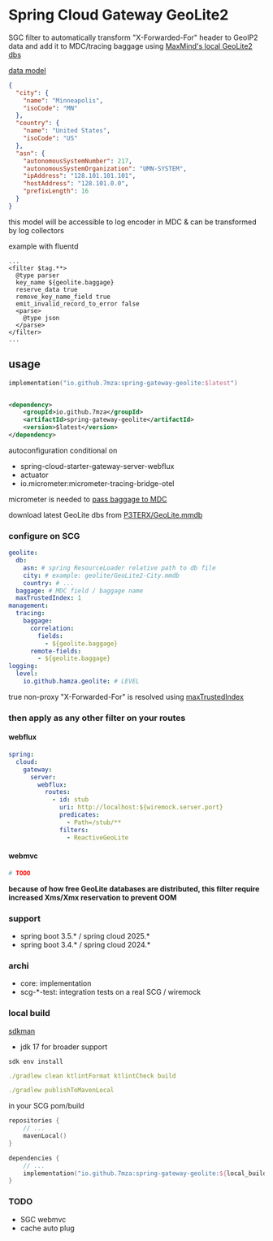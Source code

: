 # Spring Cloud Gateway GeoLite2

SGC filter to automatically transform "X-Forwarded-For" header to GeoIP2 data and add it to MDC/tracing baggage
using [MaxMind's local GeoLite2 dbs](https://github.com/P3TERX/GeoLite.mmdb)

[data model](./core/src/main/kotlin/io/github/hamza/geolite/Models.kt)

```json
{
  "city": {
    "name": "Minneapolis",
    "isoCode": "MN"
  },
  "country": {
    "name": "United States",
    "isoCode": "US"
  },
  "asn": {
    "autonomousSystemNumber": 217,
    "autonomousSystemOrganization": "UMN-SYSTEM",
    "ipAddress": "128.101.101.101",
    "hostAddress": "128.101.0.0",
    "prefixLength": 16
  }
}
```

this model will be accessible to log encoder in MDC & can be transformed by log collectors

example with fluentd

```text
...
<filter $tag.**>
  @type parser
  key_name ${geolite.baggage}
  reserve_data true
  remove_key_name_field true
  emit_invalid_record_to_error false
  <parse>
    @type json
  </parse>
</filter>
...
```

## usage

```kotlin
implementation("io.github.7mza:spring-gateway-geolite:$latest")
```

```xml

<dependency>
    <groupId>io.github.7mza</groupId>
    <artifactId>spring-gateway-geolite</artifactId>
    <version>$latest</version>
</dependency>
```

autoconfiguration conditional on

* spring-cloud-starter-gateway-server-webflux
* actuator
* io.micrometer:micrometer-tracing-bridge-otel

micrometer is needed to [pass baggage to
MDC](https://docs.spring.io/spring-boot/reference/actuator/tracing.html#actuator.micrometer-tracing.baggage)

download latest GeoLite dbs from [P3TERX/GeoLite.mmdb](https://github.com/P3TERX/GeoLite.mmdb)

### configure on SCG

```yaml
geolite:
  db:
    asn: # spring ResourceLoader relative path to db file
    city: # example: geolite/GeoLite2-City.mmdb
    country: # ...
  baggage: # MDC field / baggage name
  maxTrustedIndex: 1
management:
  tracing:
    baggage:
      correlation:
        fields:
          - ${geolite.baggage}
      remote-fields:
        - ${geolite.baggage}
logging:
  level:
    io.github.hamza.geolite: # LEVEL
```

true non-proxy "X-Forwarded-For" is resolved
using [maxTrustedIndex](https://docs.spring.io/spring-cloud-gateway/reference/spring-cloud-gateway-server-webflux/request-predicates-factories.html#modifying-the-way-remote-addresses-are-resolved)

### then apply as any other filter on your routes

#### webflux

```yaml
spring:
  cloud:
    gateway:
      server:
        webflux:
          routes:
            - id: stub
              uri: http://localhost:${wiremock.server.port}
              predicates:
                - Path=/stub/**
              filters:
                - ReactiveGeoLite
```

#### webmvc

```yml
# TODO
```

**because of how free GeoLite databases are distributed, this filter require increased Xms/Xmx reservation to prevent
OOM**

### support

* spring boot 3.5.* / spring cloud 2025.*
* spring boot 3.4.* / spring cloud 2024.*

### archi

* core: implementation
* scg-*-test: integration tests on a real SCG / wiremock

### local build

[sdkman](https://sdkman.io)

* jdk 17 for broader support

```shell
sdk env install
```

```yaml
./gradlew clean ktlintFormat ktlintCheck build
```

```yaml
./gradlew publishToMavenLocal
```

in your SCG pom/build

```kotlin
repositories {
    // ...
    mavenLocal()
}

dependencies {
    // ...
    implementation("io.github.7mza:spring-gateway-geolite:${local_build_version}")
}
```

### TODO

- SGC webmvc
- cache auto plug
